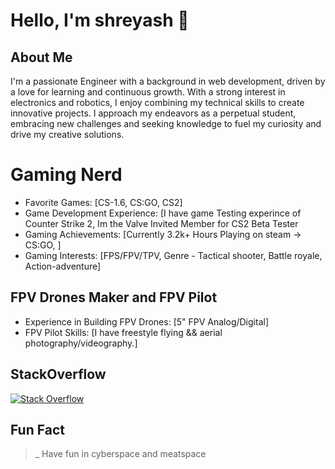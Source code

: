 # Hello, I'm shreyash 👋

## About Me
I'm a passionate Engineer with a background in web development, driven by a love for learning and continuous growth. With a strong interest in electronics and robotics, I enjoy combining my technical skills to create innovative projects. I approach my endeavors as a perpetual student, embracing new challenges and seeking knowledge to fuel my curiosity and drive my creative solutions.

# Gaming Nerd

- Favorite Games: [CS-1.6, CS:GO, CS2]
- Game Development Experience: [I have game Testing experince of Counter Strike 2, Im the Valve Invited Member for CS2 Beta Tester
- Gaming Achievements: [Currently 3.2k+ Hours Playing on steam -> CS:GO, ]
- Gaming Interests: [FPS/FPV/TPV, Genre - Tactical shooter, Battle royale, Action-adventure]

## FPV Drones Maker and FPV Pilot

- Experience in Building FPV Drones: [5" FPV Analog/Digital]
- FPV Pilot Skills: [I have freestyle flying && aerial photography/videography.]

## StackOverflow
[![Stack Overflow](https://stackoverflow.com/users/flair/10082168.png)](https://stackoverflow.com/users/10082168/jason0011)

## Fun Fact
>_ Have fun in cyberspace and meatspace

